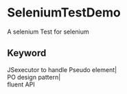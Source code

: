 # SeleniumTestDemo
A selenium Test for selenium
## Keyword   
JSexecutor to handle Pseudo element|  
PO design pattern|  
fluent API
